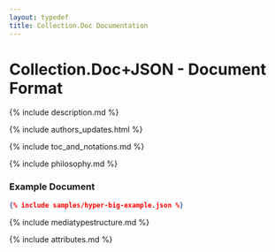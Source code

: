 ```yaml
---
layout: typedef
title: Collection.Doc Documentation
---
```


# Collection.Doc+JSON - Document Format

{% include description.md %}

{% include authors_updates.html %}

{% include toc_and_notations.md %}

{% include philosophy.md %}

### Example Document

```json
{% include samples/hyper-big-example.json %}
```

{% include mediatypestructure.md %}

{% include attributes.md %}
